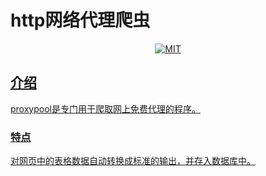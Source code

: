 # http网络代理爬虫

<p align="center">
  <a href="#"><img src="https://img.shields.io/badge/license-MIT-green.svg" alt="MIT">
</p>

## 介绍

proxypool是专门用于爬取网上免费代理的程序。

### 特点

对网页中的表格数据自动转换成标准的输出，并存入数据库中。





